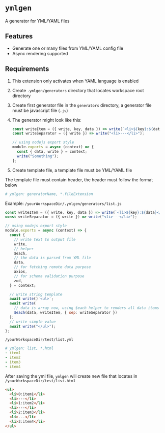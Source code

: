 # `ymlgen`

A generator for YML/YAML files

## Features

- Generate one or many files from YML/YAML config file
- Async rendering supported

## Requirements

1. This extension only activates when YAML language is enabled
2. Create `.ymlgen/generators` directory that locates workspace root directory
3. Create first generator file in the `generators` directory, a generator file must be javascript file (`.js`)
4. The generator might look like this:

   ```js
   const writeItem = ({ write, key, data }) => write(`<li>${key}:${data}</li>`);
   const writeSeparator = ({ write }) => write("<li>---</li>");

   // using nodejs export style
   module.exports = async (context) => {
     const { data, write } = context;
     write("Something");
   };
   ```

5. Create template file, a template file must be YML/YAML file

The template file must contain header, the header must follow the format below

```yml
# ymlgen: generatorName, *.fileExtension
```

Example:
`/yourWorkspaceDir/.ymlgen/generators/list.js`

```js
const writeItem = ({ write, key, data }) => write(`<li>${key}:${data}</li>`);
const writeSeparator = ({ write }) => write("<li>---</li>");

// using nodejs export style
module.exports = async (context) => {
  const {
    // write text to output file
    write,
    // helper
    $each,
    // the data is parsed from YML file
    data,
    // for fetching remote data purpose
    axios,
    // for schema validation purpose
    zod,
  } = context;

  // write string template
  await write()`<ul>`;
  await write(
    // data is array now, using $each helper to renders all data items
    $each(data, writeItem, { sep: writeSeparator })
  );
  // write simple value
  await write("</ul>");
};
```

`/yourWorkspaceDir/test/list.yml`

```yml
# ymlgen: list, *.html
- item1
- item2
- item3
- item4
```

After saving the yml file, `ymlgen` will create new file that locates in `/yourWorkspaceDir/test/list.html`

```html
<ul>
  <li>0:item1</li>
  <li>---</li>
  <li>1:item2</li>
  <li>---</li>
  <li>2:item3</li>
  <li>---</li>
  <li>3:item4</li>
</ul>
```
